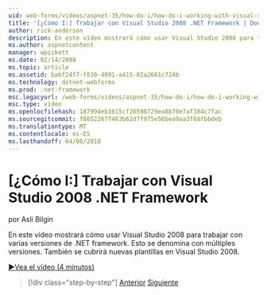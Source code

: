 ```yaml
---
uid: web-forms/videos/aspnet-35/how-do-i/how-do-i-working-with-visual-studio-2008-net-framework
title: '[¿Cómo I:] Trabajar con Visual Studio 2008 .NET Framework | Documentos de Microsoft'
author: rick-anderson
description: En este vídeo mostrará cómo usar Visual Studio 2008 para trabajar con varias versiones de .NET framework. Esto se denomina con múltiples versiones. También podrá...
ms.author: aspnetcontent
manager: wpickett
ms.date: 02/14/2008
ms.topic: article
ms.assetid: babf24f7-f830-4091-a415-02a2661c724b
ms.technology: dotnet-webforms
ms.prod: .net-framework
msc.legacyurl: /web-forms/videos/aspnet-35/how-do-i/how-do-i-working-with-visual-studio-2008-net-framework
msc.type: video
ms.openlocfilehash: 187994eb1615cf20598729ea8b70e7af384c7fac
ms.sourcegitcommit: f8852267f463b62d7f975e56bea9aa3f68fbbdeb
ms.translationtype: MT
ms.contentlocale: es-ES
ms.lasthandoff: 04/06/2018
---
```

<a name="how-do-i-working-with-visual-studio-2008-net-framework"></a>[¿Cómo I:] Trabajar con Visual Studio 2008 .NET Framework
====================
por Asli Bilgin

En este vídeo mostrará cómo usar Visual Studio 2008 para trabajar con varias versiones de .NET framework. Esto se denomina con múltiples versiones. También se cubrirá nuevas plantillas en Visual Studio 2008.

[&#9654;Vea el vídeo (4 minutos)](https://channel9.msdn.com/Blogs/ASP-NET-Site-Videos/how-do-i-working-with-visual-studio-2008-net-framework)

> [!div class="step-by-step"]
> [Anterior](how-do-i-cascading-style-sheets-in-visual-studio-2008.md)
> [Siguiente](how-do-i-adding-elements-to-a-css-file-and-create-new-css-on-the-fly.md)
